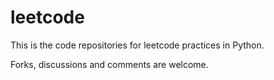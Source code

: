 # leetcode

This is the code repositories for leetcode practices in Python.

Forks, discussions and comments are welcome.
